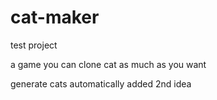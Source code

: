 # cat-maker

test project

a game you can clone cat as much as you want

generate cats automatically
added 2nd idea
